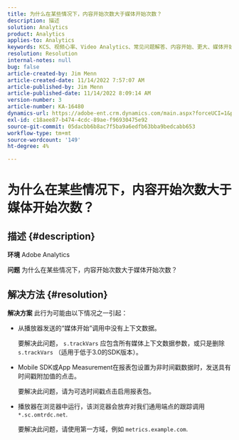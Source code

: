 ```yaml
---
title: 为什么在某些情况下，内容开始次数大于媒体开始次数？
description: 描述
solution: Analytics
product: Analytics
applies-to: Analytics
keywords: KCS、视频心率、Video Analytics、常见问题解答、内容开始、更大、媒体开始、Adobe Analytics
resolution: Resolution
internal-notes: null
bug: false
article-created-by: Jim Menn
article-created-date: 11/14/2022 7:57:07 AM
article-published-by: Jim Menn
article-published-date: 11/14/2022 8:09:14 AM
version-number: 3
article-number: KA-16480
dynamics-url: https://adobe-ent.crm.dynamics.com/main.aspx?forceUCI=1&pagetype=entityrecord&etn=knowledgearticle&id=f2f8c0e9-f163-ed11-9561-6045bd006b4b
exl-id: c18aee87-b474-4cdc-89ae-f96930475e92
source-git-commit: 05dacbb6b8ac7f5ba9a6edfb63bba9bedcabb653
workflow-type: tm+mt
source-wordcount: '149'
ht-degree: 4%

---
```


# 为什么在某些情况下，内容开始次数大于媒体开始次数？

## 描述 {#description}


<b>环境</b>
Adobe Analytics

<b>问题</b>
为什么在某些情况下，内容开始次数大于媒体开始次数？


## 解决方法 {#resolution}


<b>解决方案</b>
此行为可能由以下情况之一引起：

- 从播放器发送的“媒体开始”调用中没有上下文数据。

  要解决此问题， `s.trackVars` 应包含所有媒体上下文数据参数，或只是删除 `s.trackVars` （适用于低于3.0的SDK版本）。
- Mobile SDK或App Measurement在报表包设置为非时间戳数据时，发送具有时间戳附加值的点击。

  要解决此问题，请为可选时间戳点击启用报表包。
- 播放器在浏览器中运行，该浏览器会放弃对我们通用端点的跟踪调用 `*.sc.omtrdc.net`.

  要解决此问题，请使用第一方域，例如 `metrics.example.com`.
